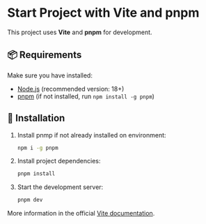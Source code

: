 # Start Project with Vite and pnpm

This project uses **Vite** and **pnpm** for development.

## 📦 Requirements

Make sure you have installed:
- [Node.js](https://nodejs.org/) (recommended version: 18+)
- [pnpm](https://pnpm.io/installation) (if not installed, run `npm install -g pnpm`)

## 🚀 Installation

1. Install pnmp if not already installed on environment:
   ```sh
   npm i -g pnpm
   ```

2. Install project dependencies:
   ```sh
   pnpm install
   ```

3. Start the development server:
   ```sh
   pnpm dev
   ```

More information in the official [Vite documentation](https://vitejs.dev/).